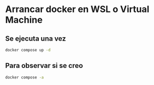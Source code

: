 # Arrancar docker en WSL o Virtual Machine

## Se ejecuta una vez

```sh
docker compose up -d
```

## Para observar si se creo

```sh
docker compose -a
```
